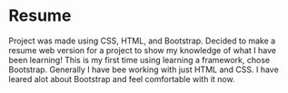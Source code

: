 # Resume
Project was made using CSS, HTML, and Bootstrap.
Decided to make a resume web version for a project to show my knowledge of what I have been learning!
This is my first time using learning a framework, chose Bootstrap.
Generally I have bee working with just HTML and CSS.
I have leared alot about Bootstrap and feel comfortable with it now.
